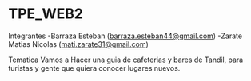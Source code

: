 # TPE_WEB2
Integrantes
-Barraza Esteban (barraza.esteban44@gmail.com)
-Zarate Matias Nicolas (mati.zarate31@gmail.com)

Tematica
Vamos a Hacer una guia de cafeterias y bares de Tandil, para turistas y gente que quiera conocer lugares nuevos.

